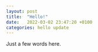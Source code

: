 ```yaml
---
layout: post
title:  "Hello!"
date:   2022-03-02 23:47:20 +0100
categories: hello update
---
```

Just a few words here.
